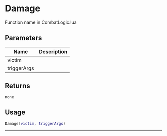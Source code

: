 # Damage

Function name in CombatLogic.lua

## Parameters

| Name        | Description |
| ----------- | ----------- |
| victim      |             |
| triggerArgs |             |

## Returns

`none`

## Usage

```lua
Damage(victim, triggerArgs)
```

---
